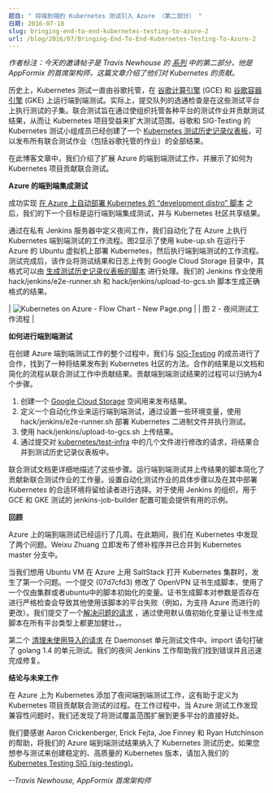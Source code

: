 ```yaml
---
题目: " 将端到端的 Kubernetes 测试引入 Azure （第二部分） "
日期: 2016-07-18
slug: bringing-end-to-end-kubernetes-testing-to-azure-2
url: /blog/2016/07/Bringing-End-To-End-Kubernetes-Testing-To-Azure-2
---
```

<!--
---
title: " Bringing End-to-End Kubernetes Testing to Azure (Part 2) "
date: 2016-07-18
slug: bringing-end-to-end-kubernetes-testing-to-azure-2
url: /blog/2016/07/Bringing-End-To-End-Kubernetes-Testing-To-Azure-2
---
-->

<!--
_Editor’s Note: Today’s guest post is Part II from a [series](https://kubernetes.io/blog/2016/06/bringing-end-to-end-testing-to-azure) by Travis Newhouse, Chief Architect at AppFormix, writing about their contributions to Kubernetes._  
-->
_作者标注：今天的邀请帖子是 Travis Newhouse 的 [系列](https://kubernetes.io/blog/2016/06/bringing-end-to-end-testing-to-azure) 中的第二部分，他是 AppFormix 的首席架构师，这篇文章介绍了他们对 Kubernetes 的贡献。_


<!--
Historically, Kubernetes testing has been hosted by Google, running e2e tests on [Google Compute Engine](https://cloud.google.com/compute/) (GCE) and [Google Container Engine](https://cloud.google.com/container-engine/) (GKE). In fact, the gating checks for the submit-queue are a subset of tests executed on these test platforms. Federated testing aims to expand test coverage by enabling organizations to host test jobs for a variety of platforms and contribute test results to benefit the Kubernetes project. Members of the Kubernetes test team at Google and SIG-Testing have created a [Kubernetes test history dashboard](http://storage.googleapis.com/kubernetes-test-history/static/index.html) that publishes the results from all federated test jobs (including those hosted by Google).  

In this blog post, we describe extending the e2e test jobs for Azure, and show how to contribute a federated test to the Kubernetes project.  
-->
历史上，Kubernetes 测试一直由谷歌托管，在 [谷歌计算引擎](https://cloud.google.com/compute/) (GCE) 和 [谷歌容器引擎](https://cloud.google.com/container-engine/) (GKE) 上运行端到端测试。实际上，提交队列的选通检查是在这些测试平台上执行测试的子集。联合测试旨在通过使组织托管各种平台的测试作业并贡献测试结果，从而让 Kubernetes 项目受益来扩大测试范围。谷歌和 SIG-Testing 的 Kubernetes 测试小组成员已经创建了一个 [Kubernetes 测试历史记录仪表板](http://storage.googleapis.com/kubernetes-test-history/static/index.html)，可以发布所有联合测试作业（包括谷歌托管的作业）的全部结果。

在此博客文章中，我们介绍了扩展 Azure 的端到端测试工作，并展示了如何为 Kubernetes 项目贡献联合测试。

<!--
**END-TO-END INTEGRATION TESTS FOR AZURE**  

After successfully implementing [“development distro” scripts to automate deployment of Kubernetes on Azure](https://kubernetes.io/blog/2016/06/bringing-end-to-end-testing-to-azure), our next goal was to run e2e integration tests and share the results with the Kubernetes community.  
-->
**Azure 的端到端集成测试**

成功实现 [在 Azure 上自动部署 Kubernetes 的 “development distro” 脚本](https://kubernetes.io/blog/2016/06/bringing-end-to-end-testing-to-azure) 之后，我们的下一个目标是运行端到端集成测试，并与 Kubernetes 社区共享结果。

<!--
We automated our workflow for executing e2e tests of Kubernetes on Azure by defining a nightly job in our private Jenkins server. Figure 2 shows the workflow that uses kube-up.sh to deploy Kubernetes on Ubuntu virtual machines running in Azure, then executes the e2e tests. On completion of the tests, the job uploads the test results and logs to a Google Cloud Storage directory, in a format that can be processed by the [scripts that produce the test history dashboard](https://github.com/kubernetes/test-infra/tree/master/jenkins/test-history). Our Jenkins job uses the hack/jenkins/e2e-runner.sh and hack/jenkins/upload-to-gcs.sh scripts to produce the results in the correct format.  
-->
通过在私有 Jenkins 服务器中定义夜间工作，我们自动化了在 Azure 上执行 Kubernetes 端到端测试的工作流程。图2显示了使用 kube-up.sh 在运行于 Azure 的 Ubuntu 虚拟机上部署 Kubernetes，然后执行端到端测试的工作流程。测试完成后，该作业将测试结果和日志上传到 Google Cloud Storage 目录中，其格式可以由 [生成测试历史记录仪表板的脚本](https://github.com/kubernetes/test-infra/tree/master/jenkins/test-history) 进行处理。我们的 Jenkins 作业使用 hack/jenkins/e2e-runner.sh 和 hack/jenkins/upload-to-gcs.sh 脚本生成正确格式的结果。

<!--
| ![Kubernetes on Azure - Flow Chart - New Page.png](https://lh6.googleusercontent.com/TZiUu4sQ7G0XDvJgv9a1a4UEdxntOZDT9I3S42c8BOAyigxaysKmhJMen8vLaJ3UYaYKPIG9h-cyBOvTSI6kBgqnUQabe4xxZXhrUyVxinKGEaCDUnmNlBo__HNjzoYc_U7zM77_Dxe) |
| Figure 2 - Nightly test job workflow |
-->
| ![Kubernetes on Azure - Flow Chart - New Page.png](https://lh6.googleusercontent.com/TZiUu4sQ7G0XDvJgv9a1a4UEdxntOZDT9I3S42c8BOAyigxaysKmhJMen8vLaJ3UYaYKPIG9h-cyBOvTSI6kBgqnUQabe4xxZXhrUyVxinKGEaCDUnmNlBo__HNjzoYc_U7zM77_Dxe) |
| 图 2 - 夜间测试工作流程 |

<!--
**HOW TO CONTRIBUTE AN E2E TEST**    

Throughout our work to create the Azure e2e test job, we have collaborated with members of [SIG-Testing](https://github.com/kubernetes/community/tree/master/sig-testing) to find a way to publish the results to the Kubernetes community. The results of this collaboration are documentation and a streamlined process to contribute results from a federated test job. The steps to contribute e2e test results can be summarized in 4 steps.  
-->
**如何进行端到端测试** 

在创建 Azure 端到端测试工作的整个过程中，我们与 [SIG-Testing](https://github.com/kubernetes/community/tree/master/sig-testing) 的成员进行了合作，找到了一种将结果发布到 Kubernetes 社区的方法。合作的结果是以文档和简化的流程从联合测试工作中贡献结果。贡献端到端测试结果的过程可以归纳为4个步骤。

<!--
1. Create a [Google Cloud Storage](https://cloud.google.com/storage/) bucket in which to publish the results.
2. Define an automated job to run the e2e tests. By setting a few environment variables, hack/jenkins/e2e-runner.sh deploys Kubernetes binaries and executes the tests.
3. Upload the results using hack/jenkins/upload-to-gcs.sh.
4. Incorporate the results into the test history dashboard by submitting a pull-request with modifications to a few files in [kubernetes/test-infra](https://github.com/kubernetes/test-infra).
-->
1. 创建一个 [Google Cloud Storage](https://cloud.google.com/storage/) 空间用来发布结果。
2. 定义一个自动化作业来运行端到端测试，通过设置一些环境变量，使用 hack/jenkins/e2e-runner.sh 部署 Kubernetes 二进制文件并执行测试。
3. 使用 hack/jenkins/upload-to-gcs.sh 上传结果。
4. 通过提交对 [kubernetes/test-infra](https://github.com/kubernetes/test-infra) 中的几个文件进行修改的请求，将结果合并到测试历史记录仪表板中。

<!--
The federated tests documentation describes these steps in more detail. The scripts to run e2e tests and upload results simplifies the work to contribute a new federated test job. The specific steps to set up an automated test job and an appropriate environment in which to deploy Kubernetes are left to the reader’s preferences. For organizations using Jenkins, the jenkins-job-builder configurations for GCE and GKE tests may provide helpful examples.  
-->
联合测试文档更详细地描述了这些步骤。运行端到端测试并上传结果的脚本简化了贡献新联合测试作业的工作量。设置自动化测试作业的具体步骤以及在其中部署 Kubernetes 的合适环境将留给读者进行选择。对于使用 Jenkins 的组织，用于 GCE 和 GKE 测试的 jenkins-job-builder 配置可能会提供有用的示例。


<!--
**RETROSPECTIVE**  

The e2e tests on Azure have been running for several weeks now. During this period, we have found two issues in Kubernetes. Weixu Zhuang immediately published fixes that have been merged into the Kubernetes master branch.  
-->
**回顾**

Azure 上的端到端测试已经运行了几周。在此期间，我们在 Kubernetes 中发现了两个问题。Weixu Zhuang 立即发布了修补程序并已合并到 Kubernetes master 分支中。

<!--
The first issue happened when we wanted to bring up the Kubernetes cluster using SaltStack on Azure using Ubuntu VMs. A commit (07d7cfd3) modified the OpenVPN certificate generation script to use a variable that was only initialized by scripts in the cluster/ubuntu. Strict checking on existence of parameters by the certificate generation script caused other platforms that use the script to fail (e.g. our changes to support Azure). We submitted a [pull-request that fixed the issue](https://github.com/kubernetes/kubernetes/pull/21357) by initializing the variable with a default value to make the certificate generation scripts more robust across all platform types.  
-->
当我们想用 Ubuntu VM 在 Azure 上用 SaltStack 打开 Kubernetes 集群时，发生了第一个问题。一个提交 (07d7cfd3) 修改了 OpenVPN 证书生成脚本，使用了一个仅由集群或者ubuntu中的脚本初始化的变量。证书生成脚本对参数是否存在进行严格检查会导致其他使用该脚本的平台失败（例如，为支持 Azure 而进行的更改）。我们提交了一个[解决问题的请求](https://github.com/kubernetes/kubernetes/pull/21357) ，通过使用默认值初始化变量让证书生成脚本在所有平台类型上都更加健壮，。

<!--
The second [pull-request cleaned up an unused import](https://github.com/kubernetes/kubernetes/pull/22321) in the Daemonset unit test file. The import statement broke the unit tests with golang 1.4. Our nightly Jenkins job helped us find this error and we promptly pushed a fix for it.  
-->
第二个 [清理未使用导入的请求](https://github.com/kubernetes/kubernetes/pull/22321) 在 Daemonset 单元测试文件中。import 语句打破了 golang 1.4 的单元测试。我们的夜间 Jenkins 工作帮助我们找到错误并且迅速完成修复。

<!--
**CONCLUSION AND FUTURE WORK**  
-->
**结论与未来工作**  

<!--
The addition of a nightly e2e test job for Kubernetes on Azure has helped to define the process to contribute a federated test to the Kubernetes project. During the course of the work, we also saw the immediate benefit of expanding test coverage to more platforms when our Azure test job identified compatibility issues.  
-->
在 Azure 上为 Kubernetes 添加了夜间端到端测试工作，这有助于定义为 Kubernetes 项目贡献联合测试的过程。在工作过程中，当 Azure 测试工作发现兼容性问题时，我们还发现了将测试覆盖范围扩展到更多平台的直接好处。

<!--
We want to thank Aaron Crickenberger, Erick Fejta, Joe Finney, and Ryan Hutchinson for their help to incorporate the results of our Azure e2e tests into the Kubernetes test history. If you’d like to get involved with testing to create a stable, high quality releases of Kubernetes, join us in the [Kubernetes Testing SIG (sig-testing)](https://github.com/kubernetes/community/tree/master/sig-testing).  
-->
我们要感谢 Aaron Crickenberger, Erick Fejta, Joe Finney 和 Ryan Hutchinson 的帮助，将我们的 Azure 端到端测试结果纳入了 Kubernetes 测试历史。如果您想参与测试来创建稳定的、高质量的 Kubernetes 版本，请加入我们的 [Kubernetes Testing SIG (sig-testing)](https://github.com/kubernetes/community/tree/master/sig-testing)。


<!--
_--Travis Newhouse, Chief Architect at AppFormix_
-->
_--Travis Newhouse, AppFormix 首席架构师_
